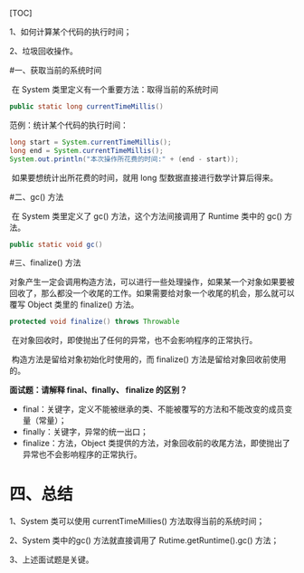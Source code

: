 [TOC]

1、如何计算某个代码的执行时间；

2、垃圾回收操作。

#一、获取当前的系统时间

​	在 System 类里定义有一个重要方法：取得当前的系统时间

```java
public static long currentTimeMillis()
```

范例：统计某个代码的执行时间：

```java
long start = System.currentTimeMillis();
long end = System.currentTimeMillis();
System.out.println("本次操作所花费的时间:" + (end - start));
```

​	如果要想统计出所花费的时间，就用 long 型数据直接进行数学计算后得来。

#二、gc() 方法

​	在 System 类里定义了 gc() 方法，这个方法间接调用了 Runtime 类中的 gc() 方法。

```java
public static void gc()
```

#三、finalize() 方法

​	对象产生一定会调用构造方法，可以进行一些处理操作，如果某一个对象如果要被回收了，那么都没一个收尾的工作。如果需要给对象一个收尾的机会，那么就可以覆写 Object 类里的 finalize() 方法。

```java
protected void finalize() throws Throwable
```

​	在对象回收时，即使抛出了任何的异常，也不会影响程序的正常执行。

​	构造方法是留给对象初始化时使用的，而 finalize() 方法是留给对象回收前使用的。

**面试题：请解释 final、finally、 finalize 的区别？**

- final：关键字，定义不能被继承的类、不能被覆写的方法和不能改变的成员变量（常量）；
- finally：关键字，异常的统一出口；
- finalize：方法，Object 类提供的方法，对象回收前的收尾方法，即使抛出了异常也不会影响程序的正常执行。

# 四、总结

1、System 类可以使用 currentTimeMillies() 方法取得当前的系统时间；

2、System 类中的gc() 方法就直接调用了 Rutime.getRuntime().gc() 方法；

3、上述面试题是关键。